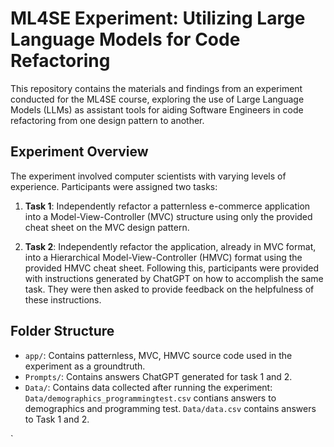 # ML4SE Experiment: Utilizing Large Language Models for Code Refactoring

This repository contains the materials and findings from an experiment conducted for the ML4SE course, exploring the use of Large Language Models (LLMs) as assistant tools for aiding Software Engineers in code refactoring from one design pattern to another.

## Experiment Overview

The experiment involved computer scientists with varying levels of experience. Participants were assigned two tasks:

1. **Task 1**: Independently refactor a patternless e-commerce application into a Model-View-Controller (MVC) structure using only the provided cheat sheet on the MVC design pattern.

2. **Task 2**: Independently refactor the application, already in MVC format, into a Hierarchical Model-View-Controller (HMVC) format using the provided HMVC cheat sheet. Following this, participants were provided with instructions generated by ChatGPT on how to accomplish the same task. They were then asked to provide feedback on the helpfulness of these instructions.

## Folder Structure

- `app/`: Contains patternless, MVC, HMVC source code used in the experiment as a groundtruth.
- `Prompts/`: Contains answers ChatGPT generated for task 1 and 2.
- `Data/`: Contains data collected after running the experiment: `Data/demographics_programmingtest.csv` contians answers to demographics and programming test. `Data/data.csv` contains answers to Task 1 and 2.

`
